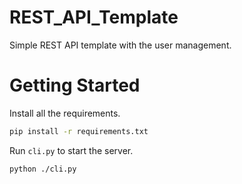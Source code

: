 # REST_API_Template
 Simple REST API template with the user management.
# Getting Started
Install all the requirements.
```bash
pip install -r requirements.txt
```
Run `cli.py` to start the server.
```bash
python ./cli.py
```

